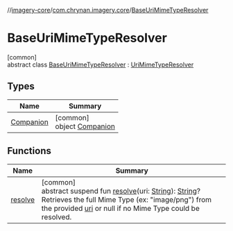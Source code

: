 //[imagery-core](../../../index.md)/[com.chrynan.imagery.core](../index.md)/[BaseUriMimeTypeResolver](index.md)

# BaseUriMimeTypeResolver

[common]\
abstract class [BaseUriMimeTypeResolver](index.md) : [UriMimeTypeResolver](../-uri-mime-type-resolver/index.md)

## Types

| Name | Summary |
|---|---|
| [Companion](-companion/index.md) | [common]<br>object [Companion](-companion/index.md) |

## Functions

| Name | Summary |
|---|---|
| [resolve](../-uri-mime-type-resolver/resolve.md) | [common]<br>abstract suspend fun [resolve](../-uri-mime-type-resolver/resolve.md)(uri: [String](https://kotlinlang.org/api/latest/jvm/stdlib/kotlin/-string/index.html)): [String](https://kotlinlang.org/api/latest/jvm/stdlib/kotlin/-string/index.html)?<br>Retrieves the full Mime Type (ex: "image/png") from the provided [uri](../-uri-mime-type-resolver/resolve.md) or null if no Mime Type could be resolved. |
